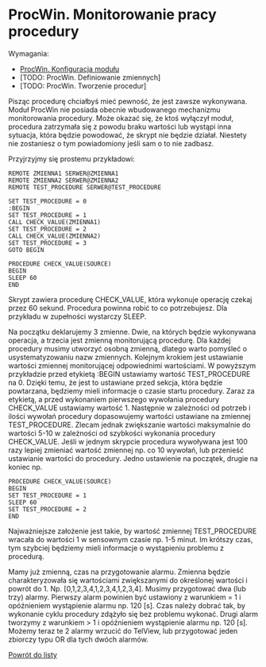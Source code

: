# ProcWin. Monitorowanie pracy procedury
Wymagania:
- [ProcWin. Konfiguracja modułu](/ProcWin/ProcWin.-Konfiguracja-modułu.md) 
- [TODO: ProcWin. Definiowanie zmiennych]
- [TODO: ProcWin. Tworzenie procedur]


Pisząc procedurę chciałbyś mieć pewność, że jest zawsze wykonywana. Moduł ProcWin nie posiada obecnie wbudowanego mechanizmu monitorowania procedury. Może okazać się, że ktoś wyłączył moduł, procedura zatrzymała się z powodu braku wartości lub wystąpi inna sytuacja, która będzie powodować, że skrypt nie będzie działał. Niestety nie zostaniesz o tym powiadomiony jeśli sam o to nie zadbasz. 

Przyjrzyjmy się prostemu przykładowi: 
```
REMOTE ZMIENNA1 SERWER@ZMIENNA1
REMOTE ZMIENNA2 SERWER@ZMIENNA2
REMOTE TEST_PROCEDURE SERWER@TEST_PROCEDURE

SET TEST_PROCEDURE = 0
:BEGIN
SET TEST_PROCEDURE = 1
CALL CHECK_VALUE(ZMIENNA1)
SET TEST_PROCEDURE = 2
CALL CHECK_VALUE(ZMIENNA2)
SET TEST_PROCEDURE = 3
GOTO BEGIN

PROCEDURE CHECK_VALUE(SOURCE)
BEGIN
SLEEP 60
END
```
Skrypt zawiera procedurę CHECK_VALUE, która wykonuje operację czekaj przez 60 sekund. Procedura powinna robić to co potrzebujesz. Dla przykładu w zupełności wystarczy SLEEP. 

Na początku deklarujemy 3 zmienne. Dwie, na których będzie wykonywana operacja, a trzecia jest zmienną monitorującą procedurę. Dla każdej procedury musimy utworzyć osobną zmienną, dlatego warto pomyśleć o usystematyzowaniu nazw zmiennych. Kolejnym krokiem jest ustawianie wartości zmiennej monitorującej odpowiednimi wartościami. W powyższym przykładzie przed etykietą :BEGIN ustawiamy wartość TEST_PROCEDURE na 0. Dzięki temu, że jest to ustawiane przed sekcja, która będzie powtarzana, będziemy mieli informacje o czasie startu procedury. Zaraz za etykietą, a przed wykonaniem pierwszego wywołania procedury CHECK_VALUE ustawiamy wartość 1. Następnie w zależności od potrzeb i ilości wywołań procedury dopasowujemy wartości ustawiane na zmiennej TEST_PROCEDURE. Zlecam jednak zwiększanie wartości maksymalnie do wartości 5-10 w zależności od szybkości wykonania procedury CHECK_VALUE. Jeśli w jednym skrypcie procedura wywoływana jest 100 razy lepiej zmieniać wartość zmiennej np. co 10 wywołań, lub przenieść ustawianie wartości do procedury. Jedno ustawienie na początek, drugie na koniec np.
```
PROCEDURE CHECK_VALUE(SOURCE)
BEGIN
SET TEST_PROCEDURE = 1
SLEEP 60
SET TEST_PROCEDURE = 2
END
```
Najważniejsze założenie jest takie, by wartość zmiennej TEST_PROCEDURE wracała do wartości 1 w sensownym czasie np. 1-5 minut. Im krótszy czas, tym szybciej będziemy mieli informacje o wystąpieniu problemu z procedurą.

Mamy już zmienną, czas na przygotowanie alarmu. Zmienna będzie charakteryzowała się wartościami zwiększanymi do określonej wartości i powrót do 1. Np. [0,1,2,3,4,1,2,3,4,1,2,3,4]. Musimy przygotować dwa (lub trzy) alarmy. Pierwszy alarm powinien być ustawiony z warunkiem = 1 i opóźnieniem wystąpienie alarmu np. 120 [s]. Czas należy dobrać tak, by wykonanie cyklu procedury zdążyło się bez problemu wykonać. Drugi alarm tworzymy z warunkiem > 1 i opóźnieniem wystąpienie alarmu np. 120 [s]. Możemy teraz te 2 alarmy wrzucić do TelView, lub przygotować jeden zbiorczy typu OR dla tych dwóch alarmów. 

[Powrót do listy](/README.md)